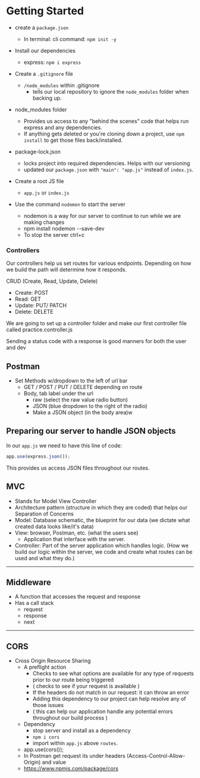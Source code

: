 # Getting Started
- create a `package.json` 
  - In terminal: cli command: `npm init -y`
- Install our dependencies
  - express: `npm i express`
- Create a `.gitignore` file
  - `/node_modules` within .gitignore
    - tells our local repository to ignore the `node_modules` folder when backing up.

- node_modules folder
  - Provides us access to any "behind the scenes" code that helps run express and any dependencies.
  - If anything gets deleted or you're cloning down a project, use `npm install` to get those files back/installed.

- package-lock.json
  - locks project into required dependencies. Helps with our versioning
  - updated our `package.json` with `"main": "app.js"` instead of `index.js`.

- Create a root JS file
  - `app.js` or `index.js`

- Use the command `nodemon` to start the server
  - nodemon is a way for our server to continue to run while we are making changes
  - npm install nodemon --save-dev
  - To stop the server ctrl+c

### Controllers
Our controllers help us set routes for various endpoints. Depending on how we build the path will determine how it responds. 

  CRUD (Create, Read, Update, Delete)
- Create: POST
- Read: GET
- Update: PUT/ PATCH
- Delete: DELETE

We are going to set up a controller folder and make our first controller file called practice.controller.js

Sending a status code with a response is good manners for both the user and dev

## Postman
- Set Methods w/dropdown to the left of url bar
  - GET / POST / PUT / DELETE depending on route
  - Body, tab label under the url
    - raw (select the raw value radio button)
    - JSON (blue dropdown to the right of the radio)
    - Make a JSON object (in the body area)w

## Preparing our server to handle JSON objects
In our `app.js` we need to have this line of code:
```js
app.use(express.json());
```
This provides us access JSON files throughout our routes.

## MVC
- Stands for Model View Controller
- Architecture pattern (structure in which they are coded) that helps our Separation of Concerns
- Model: Database schematic, the blueprint for our data (we dictate what created data looks like/it's data)
- View: browser, Postman, etc. (what the users see)
  - Application that interface with the server.
- Controller: Part of the server application which handles logic. (How we build our logic within the server, we code and create what routes can be used and what they do.)

----

## Middleware 
- A function that accesses the request and response
- Has a call stack
  - request
  - response
  - next 


----

## CORS
- Cross Origin Resource Sharing
  - A preflight action
    - Checks to see what options are available for any type of requests prior to our route being triggered
    - ( checks to see if your request is available )
    - If the headers do not match in our request: it can throw an error
    - Adding this dependency to our project can help resolve any of those issues
    - ( this can help our application handle any potential errors throughout our build process )
  - Dependency
      - stop server and install as a dependency
      - ```npm i cors```
      - import within ```app.js``` above ```routes```.
  - app.use(cors());
  - In Postman get request its under headers (Access-Control-Allow-Origin) and value
  - https://www.npmjs.com/package/cors



